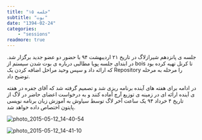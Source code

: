 ```yaml
---
title: "جلسه ‍۱۵"
subtitle: "بوت"
date: "1394-02-24"
categories:
    - "sessions"
readmore: true
---
```

جلسه ی پانزدهم شیرازلاگ در تاریخ ۲۱ اردیبهشت ۹۴ با حضور دو عضو جدید برگزار شد. در ابتدای جلسه پویا مطالبی درباره ی بوت شدن سیستم از bois تا کرنل تهیه کرده بود که ارائه داد و سپس وحید مراحل اضافه کردن یک Repository را مرحله به مرحله توضیح داد.

در ادامه برای هفته های آینده برنامه ریزی شد و تصمیم گرفته شد که آقای جفره در هفته ی آینده ارائه ای در زمینه ی توزیع آرچ آماده کنند و به درخواست اعضای حاضر در لاگ از تاریخ ۴ خرداد ۹۴ یک ساعت آخر لاگ توسط سیاوش به آموزش زبان برنامه نویسی پایتون اختصاص داده خواهد شد.

<!-- FIXME Missing pucture ![](https://shirazlug.ir/wp-content/uploads/2015/05/6jue_photo_2015-05-12_14-40-54.jpg) -->

![photo_2015-05-12_14-40-54](/img/759884b2-fdbb-11e6-86dd-a088b4d860141488289225.5020704.jpg)

![photo_2015-05-12_14-41-10](/img/75988840-fdbb-11e6-86dd-a088b4d860141488289225.5021396.jpg)
